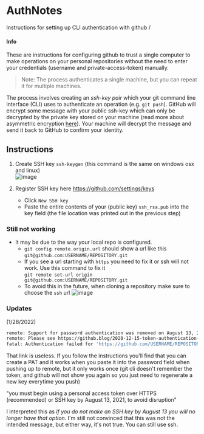 # AuthNotes
Instructions for setting up CLI authentication with github
/

#### Info
These are instructions for configuring github to trust a single computer to make operations on your personal repositories without the need to enter your credentials (username and private-access-token) manually.
> Note: The process authenticates a single machine, but you can repeat it for multiple machines.

The process involves creating an _ssh-key pair_ which your git command line interface (CLI) uses to authenticate an operation (e.g. `git push`). GitHub will encrypt some message with your public ssh-key which can only be decrypted by the private key stored on your machine (read more about asymmetric encryption [here](https://www.digitalocean.com/community/tutorials/understanding-the-ssh-encryption-and-connection-process)). Your machine will decrypt the message and send it back to GitHub to confirm your identity.

## Instructions
1. Create SSH key `ssh-keygen` (this command is the same on windows osx and linux) <br> ![image](https://user-images.githubusercontent.com/48299585/151645620-608fd9e6-b4c0-41ed-979c-4fc0d0fee812.png)

2. Register SSH key here https://github.com/settings/keys
   * Click `New SSH key`
   * Paste the entire contents of your (public key) `ssh_rsa.pub` into the key field (the file location was printed out in the previous step)

### Still not working
* It may be due to the way your local repo is configured.
   * `git config remote.origin.url` should show a url like this `git@github.com:USERNAME/REPOSITORY.git`
   * If you see a url starting with `https` you need to fix it or ssh will not work. Use this command to fix it<br>
    `git remote set-url origin git@github.com:USERNAME/REPOSITORY.git`
   * To avoid this in the future, when cloning a repository make sure to choose the `ssh` url ![image](https://user-images.githubusercontent.com/48299585/151645529-262c1ca5-4ef4-4f99-a64f-e2d7fc1e4c81.png)

### Updates
(1/28/2022)
```bash
remote: Support for password authentication was removed on August 13, 2021. Please use a personal access token instead.
remote: Please see https://github.blog/2020-12-15-token-authentication-requirements-for-git-operations/ for more information.
fatal: Authentication failed for 'https://github.com/USERNAME/REPOSITORY.git/'
```
That link is useless. If you follow the instructions you'll find that you can create a PAT and it works when you paste it into the password field when pushing up to remote, but it only works once (git cli doesn't remember the token, and github will not show you again so you just need to regenerate a new key everytime you push)

"you must begin using a personal access token over HTTPS (recommended) or SSH key by August 13, 2021, to avoid disruption"

I interpreted this as _if you do not make an SSH key by August 13 you will no longer have that option_. I'm still not convinced that this was not the intended message, but either way, it's not true. You can still use ssh.
